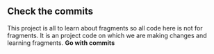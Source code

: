 ## Check the commits   
This project is all to learn about fragments so all code here is not for fragments.
It is an project code on which we are making changes and learning fragments.
<strong>Go with commits<strong>

